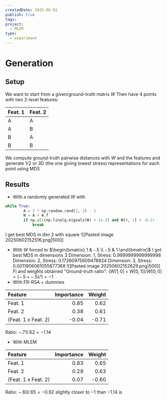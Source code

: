 ```yaml
---
createdDate: 2025-06-02
publish: true
tags: 
project:
  - MLEM
type:
  - experiment
---
```

# Generation
## Setup
We want to start from a given/ground-truth matrix $W$
Then have 4 points with two 2-level features:

|Feat. 1|Feat. 2|
|-------|-------|
|A      |A      |
|A      |B      |
|B      |A      |
|B      |B      |
We compute ground-truth pairwise distances with $W$ and the features and generate 1/2 or 3D (the one giving lowest stress) representations for each point using MDS

## Results
- With a randomly generated $W$ with 
```python
while True:
        A = 2 * np.random.rand(2, 2) - 1
        W = A + A.T
        if np.all(np.linalg.eigvals(W) > 1e-2) and W[0, 1] < -0.2:
            break
```
I get best MDS in dim 2 with square
![[Pasted image 20250602152516.png|500]]
- With $W$ forced to $\begin{bmatrix} 1 & -.5 \\ -.5 & 1 \end{bmatrix}$
I got best MDS in dimensions 3
Dimension: 1, Stress: 0.9999999999999998
Dimension: 2, Stress: 0.17260975609478924
Dimension: 3, Stress: 0.0011906061055877368
![[Pasted image 20250602152629.png|500]]
FI and weights obtained
"Ground-truth ratio": $(W[1,0] + W[0,1]) / W[0, 0] = (-.5 + -.5) / 1 = -1$  
- With FR-RSA + dummies

| Feature             |   Importance |   Weight |
|:--------------------|-------------:|---------:|
| Feat. 1             |         0.85 |     0.62 |
| Feat. 2             |         0.38 |     0.61 |
| (Feat. 1 x Feat. 2) |        -0.04 |    -0.71 |
Ratio: $-.71 / .62 = -1.14$
- With MLEM

| Feature             | Importance | Weight |
| :------------------ | ---------: | -----: |
| Feat. 1             |       0.83 |   0.65 |
| Feat. 2             |       0.29 |   0.63 |
| (Feat. 1 x Feat. 2) |       0.07 |  -0.60 |
Ratio: $-.60 / .65 = -0.92$ slightly closer to $-1$ than $-1.14$ is